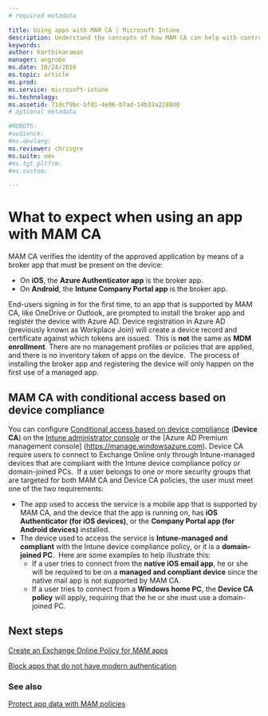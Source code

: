 ```yaml
---
# required metadata

title: Using apps with MAM CA | Microsoft Intune
description: Understand the concepts of how MAM CA can help with controlling what apps have access to O365 services.
keywords:
author: karthikaraman
manager: angrobe
ms.date: 10/24/2016
ms.topic: article
ms.prod:
ms.service: microsoft-intune
ms.technology:
ms.assetid: 71dcf9bc-bfd1-4e06-b7ad-14b33a2288d0
# optional metadata

#ROBOTS:
#audience:
#ms.devlang:
ms.reviewer: chrisgre
ms.suite: ems
#ms.tgt_pltfrm:
#ms.custom:

---
```

# What to expect when using an app with MAM CA
MAM CA verifies the identity of the approved application by means of a broker app that must be present on the device:
*  On **iOS**, the **Azure Authenticator app** is the broker app.
* On **Android**, the **Intune Company Portal app** is the broker app. 

End-users signing in for the first time, to an app that is supported by MAM CA, like OneDrive or Outlook, are prompted to install the broker app and register the device with Azure AD. Device registration in Azure AD (previously known as Workplace Join) will create a device record and certificate against which tokens are issued.  This is **not** the same as **MDM enrollment**. There are no management profiles or policies that are applied, and there is no inventory taken of apps on the device.  The process of installing the broker app and registering the device will only happen on the first use of a managed app.

## MAM CA with conditional access based on device compliance  

You can configure [Conditional access based on device compliance](restrict-access-to-email-and-o365-services-with-microsoft-intune.md) (**Device CA**) on the [Intune administrator console](https://manage.microsoft.com) or the [Azure AD Premium management console] (https://manage.windowsazure.com). Device CA require users to connect to Exchange Online only through Intune-managed  devices that are compliant with the Intune device compliance policy or domain-joined PCs.  If a user belongs to one or more security groups that are targeted for both  MAM CA and Device CA policies, the user must meet one of the two requirements:
* The app used to access the service is a mobile app that is supported by MAM CA, and the device that the app is running on, has **iOS Authenticator (for iOS devices)**, or the **Company Portal app (for Android devices)** installed.
* The device used to access the service is **Intune-managed and compliant** with the Intune device compliance policy, or it is a **domain-joined PC**.  Here are some examples to help illustrate this:
  * If a user tries to connect from the **native iOS email app**, he or she will be required to be on a **managed and compliant device** since the native mail app is not supported by MAM CA.
  * If a user tries to connect from a **Windows home PC**, the **Device CA policy** will apply, requiring that the he or she must use a domain-joined PC.




## Next steps
[Create an Exchange Online Policy for MAM apps](mam-ca-for-exchange-online.md)

[Block apps that do not have modern authentication](block-apps-with-no-modern-authentication.md)

### See also

[Protect app data with MAM policies](protect-app-data-using-mobile-app-management-policies-with-microsoft-intune.md)
